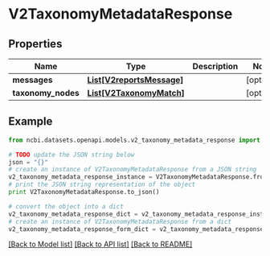 # V2TaxonomyMetadataResponse


## Properties

Name | Type | Description | Notes
------------ | ------------- | ------------- | -------------
**messages** | [**List[V2reportsMessage]**](V2reportsMessage.md) |  | [optional] 
**taxonomy_nodes** | [**List[V2TaxonomyMatch]**](V2TaxonomyMatch.md) |  | [optional] 

## Example

```python
from ncbi.datasets.openapi.models.v2_taxonomy_metadata_response import V2TaxonomyMetadataResponse

# TODO update the JSON string below
json = "{}"
# create an instance of V2TaxonomyMetadataResponse from a JSON string
v2_taxonomy_metadata_response_instance = V2TaxonomyMetadataResponse.from_json(json)
# print the JSON string representation of the object
print V2TaxonomyMetadataResponse.to_json()

# convert the object into a dict
v2_taxonomy_metadata_response_dict = v2_taxonomy_metadata_response_instance.to_dict()
# create an instance of V2TaxonomyMetadataResponse from a dict
v2_taxonomy_metadata_response_form_dict = v2_taxonomy_metadata_response.from_dict(v2_taxonomy_metadata_response_dict)
```
[[Back to Model list]](../README.md#documentation-for-models) [[Back to API list]](../README.md#documentation-for-api-endpoints) [[Back to README]](../README.md)


